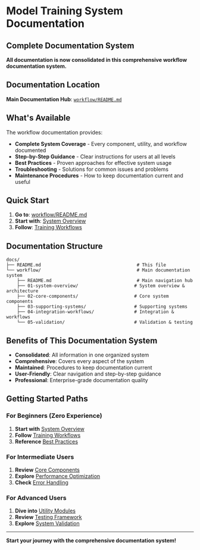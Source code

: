 # Model Training System Documentation

## **Complete Documentation System**

**All documentation is now consolidated in this comprehensive workflow documentation system.**

## **Documentation Location**

**Main Documentation Hub**: [`workflow/README.md`](workflow/README.md)

## **What's Available**

The workflow documentation provides:

- **Complete System Coverage** - Every component, utility, and workflow documented
- **Step-by-Step Guidance** - Clear instructions for users at all levels
- **Best Practices** - Proven approaches for effective system usage
- **Troubleshooting** - Solutions for common issues and problems
- **Maintenance Procedures** - How to keep documentation current and useful

## **Quick Start**

1. **Go to**: [workflow/README.md](workflow/README.md)
2. **Start with**: [System Overview](workflow/01-system-overview/01-system-overview.md)
3. **Follow**: [Training Workflows](workflow/04-integration-workflows/01-training-workflows.md)

## **Documentation Structure**

```
docs/
├── README.md                                    # This file
└── workflow/                                    # Main documentation system
    ├── README.md                                # Main navigation hub
    ├── 01-system-overview/                     # System overview & architecture
    ├── 02-core-components/                     # Core system components
    ├── 03-supporting-systems/                  # Supporting systems
    ├── 04-integration-workflows/               # Integration & workflows
    └── 05-validation/                          # Validation & testing
```

## **Benefits of This Documentation System**

- **Consolidated**: All information in one organized system
- **Comprehensive**: Covers every aspect of the system
- **Maintained**: Procedures to keep documentation current
- **User-Friendly**: Clear navigation and step-by-step guidance
- **Professional**: Enterprise-grade documentation quality

## **Getting Started Paths**

### **For Beginners (Zero Experience)**
1. **Start with** [System Overview](workflow/01-system-overview/01-system-overview.md)
2. **Follow** [Training Workflows](workflow/04-integration-workflows/01-training-workflows.md)
3. **Reference** [Best Practices](workflow/04-integration-workflows/05-best-practices-guidelines.md)

### **For Intermediate Users**
1. **Review** [Core Components](workflow/02-core-components/)
2. **Explore** [Performance Optimization](workflow/04-integration-workflows/04-performance-optimization.md)
3. **Check** [Error Handling](workflow/04-integration-workflows/03-error-handling-recovery.md)

### **For Advanced Users**
1. **Dive into** [Utility Modules](workflow/02-core-components/03-utility-modules.md)
2. **Review** [Testing Framework](workflow/03-supporting-systems/02-testing-framework.md)
3. **Explore** [System Validation](workflow/05-validation/01-system-validation-testing.md)

---

**Start your journey with the comprehensive documentation system!**
